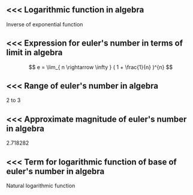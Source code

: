 <<<
 Logarithmic function in algebra
---

Inverse of exponential function

>>> 
<<<
 Expression for euler's number in terms of limit in algebra
---

$$ e = \lim_{ n \rightarrow \infty } ( 1 + \frac{1}{n} )^{n} $$ 


>>> 
<<<
 Range of euler's number in algebra
---

2 to 3

>>> 
<<<
 Approximate magnitude of euler's number in algebra
---

2.718282


>>> 
<<<
 Term for logarithmic function of base of euler's number in algebra
---

Natural logarithmic function






>>> 
